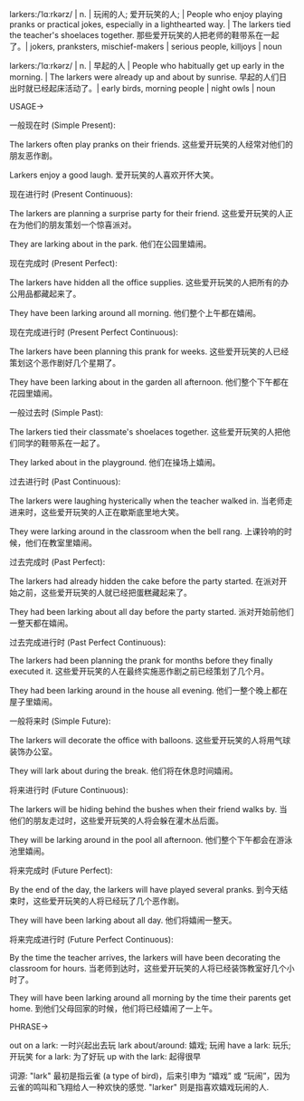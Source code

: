 larkers:/ˈlɑːrkərz/ | n. |  玩闹的人; 爱开玩笑的人;  | People who enjoy playing pranks or practical jokes, especially in a lighthearted way. | The larkers tied the teacher's shoelaces together. 那些爱开玩笑的人把老师的鞋带系在一起了。|  jokers, pranksters, mischief-makers | serious people, killjoys | noun


larkers:/ˈlɑːrkərz/ | n. |  早起的人 | People who habitually get up early in the morning. | The larkers were already up and about by sunrise. 早起的人们日出时就已经起床活动了。| early birds, morning people | night owls | noun



USAGE->

一般现在时 (Simple Present):

The larkers often play pranks on their friends.  这些爱开玩笑的人经常对他们的朋友恶作剧。

Larkers enjoy a good laugh. 爱开玩笑的人喜欢开怀大笑。


现在进行时 (Present Continuous):

The larkers are planning a surprise party for their friend.  这些爱开玩笑的人正在为他们的朋友策划一个惊喜派对。

They are larking about in the park. 他们在公园里嬉闹。


现在完成时 (Present Perfect):

The larkers have hidden all the office supplies.  这些爱开玩笑的人把所有的办公用品都藏起来了。

They have been larking around all morning. 他们整个上午都在嬉闹。



现在完成进行时 (Present Perfect Continuous):

The larkers have been planning this prank for weeks. 这些爱开玩笑的人已经策划这个恶作剧好几个星期了。

They have been larking about in the garden all afternoon. 他们整个下午都在花园里嬉闹。



一般过去时 (Simple Past):

The larkers tied their classmate's shoelaces together.  这些爱开玩笑的人把他们同学的鞋带系在一起了。

They larked about in the playground. 他们在操场上嬉闹。


过去进行时 (Past Continuous):

The larkers were laughing hysterically when the teacher walked in. 当老师走进来时，这些爱开玩笑的人正在歇斯底里地大笑。

They were larking around in the classroom when the bell rang.  上课铃响的时候，他们在教室里嬉闹。


过去完成时 (Past Perfect):

The larkers had already hidden the cake before the party started.  在派对开始之前，这些爱开玩笑的人就已经把蛋糕藏起来了。

They had been larking about all day before the party started. 派对开始前他们一整天都在嬉闹。



过去完成进行时 (Past Perfect Continuous):

The larkers had been planning the prank for months before they finally executed it. 这些爱开玩笑的人在最终实施恶作剧之前已经策划了几个月。

They had been larking around in the house all evening. 他们一整个晚上都在屋子里嬉闹。



一般将来时 (Simple Future):

The larkers will decorate the office with balloons. 这些爱开玩笑的人将用气球装饰办公室。

They will lark about during the break. 他们将在休息时间嬉闹。



将来进行时 (Future Continuous):

The larkers will be hiding behind the bushes when their friend walks by. 当他们的朋友走过时，这些爱开玩笑的人将会躲在灌木丛后面。

They will be larking around in the pool all afternoon. 他们整个下午都会在游泳池里嬉闹。



将来完成时 (Future Perfect):

By the end of the day, the larkers will have played several pranks. 到今天结束时，这些爱开玩笑的人将已经玩了几个恶作剧。

They will have been larking about all day.  他们将嬉闹一整天。


将来完成进行时 (Future Perfect Continuous):

By the time the teacher arrives, the larkers will have been decorating the classroom for hours. 当老师到达时，这些爱开玩笑的人将已经装饰教室好几个小时了。

They will have been larking around all morning by the time their parents get home.  到他们父母回家的时候，他们将已经嬉闹了一上午。


PHRASE->

out on a lark:  一时兴起出去玩
lark about/around:  嬉戏; 玩闹
have a lark:  玩乐;  开玩笑
for a lark:  为了好玩
up with the lark:  起得很早

词源:  "lark" 最初是指云雀 (a type of bird)，后来引申为 “嬉戏” 或 “玩闹”，因为云雀的鸣叫和飞翔给人一种欢快的感觉.  "larker" 则是指喜欢嬉戏玩闹的人.
